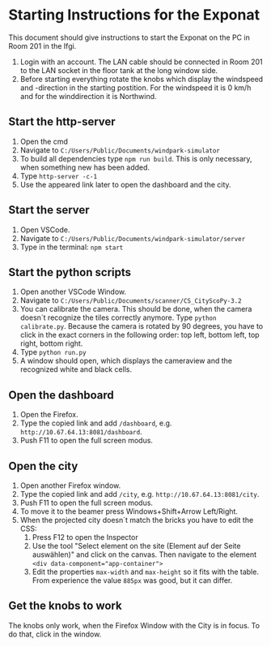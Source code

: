 # Starting Instructions for the Exponat

This document should give instructions to start the Exponat on the PC in Room 201 in the Ifgi.

1. Login with an account. The LAN cable should be connected in Room 201 to the LAN socket in the floor tank at the long window side.
2. Before starting everything rotate the knobs which display the windspeed and -direction in the starting postition. For the windspeed it is 0 km/h and for the winddirection it is Northwind.

## Start the http-server

1. Open the cmd
2. Navigate to `C:/Users/Public/Documents/windpark-simulator`
3. To build all dependencies type `npm run build`. This is only necessary, when something new has been added.
4. Type `http-server -c-1`
5. Use the appeared link later to open the dashboard and the city.

## Start the server

1. Open VSCode.
2. Navigate to `C:/Users/Public/Documents/windpark-simulator/server`
3. Type in the terminal: `npm start`

## Start the python scripts

1. Open another VSCode Window.
2. Navigate to `C:/Users/Public/Documents/scanner/CS_CityScoPy-3.2`
3. You can calibrate the camera. This should be done, when the camera doesn´t recognize the tiles correctly anymore. Type `python calibrate.py`. Because the camera is rotated by 90 degrees, you have to click in the exact corners in the following order: top left, bottom left, top right, bottom right.
4. Type `python run.py`
5. A window should open, which displays the cameraview and the recognized white and black cells.

## Open the dashboard

1. Open the Firefox.
2. Type the copied link and add `/dashboard`, e.g. `http://10.67.64.13:8081/dashboard`.
3. Push F11 to open the full screen modus.

## Open the city

1. Open another Firefox window.
2. Type the copied link and add `/city`, e.g. `http://10.67.64.13:8081/city`.
3. Push F11 to open the full screen modus.
4. To move it to the beamer press Windows+Shift+Arrow Left/Right.
5. When the projected city doesn´t match the bricks you have to edit the CSS:
   1. Press F12 to open the Inspector
   2. Use the tool "Select element on the site (Element auf der Seite auswählen)" and click on the canvas. Then navigate to the element `<div data-component="app-container">`
   3. Edit the properties `max-width` and `max-height` so it fits with the table. From experience the value `885px` was good, but it can differ.

## Get the knobs to work

The knobs only work, when the Firefox Window with the City is in focus. To do that, click in the window.
